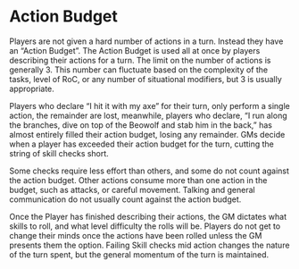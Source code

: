 # Action Budget

Players are not given a hard number of actions in a turn. Instead they have an “Action Budget”. The Action Budget is used all at once by players describing their actions for a turn. The limit on the number of actions is generally 3. This number can fluctuate based on the complexity of the tasks, level of RoC, or any number of situational modifiers, but 3 is usually appropriate.

Players who declare “I hit it with my axe” for their turn, only perform a single action, the remainder are lost, meanwhile, players who declare, “I run along the branches, dive on top of the Beowolf and stab him in the back,” has almost entirely filled their action budget, losing any remainder. GMs decide when a player has exceeded their action budget for the turn, cutting the string of skill checks short.

Some checks require less effort than others, and some do not count against the action budget. Other actions consume more than one action in the budget, such as attacks, or careful movement. Talking and general communication do not usually count against the action budget.

Once the Player has finished describing their actions, the GM dictates what skills to roll, and what level difficulty the rolls will be. Players do not get to change their minds once the actions have been rolled unless the GM presents them the option. Failing Skill checks mid action changes the nature of the turn spent, but the general momentum of the turn is maintained.
